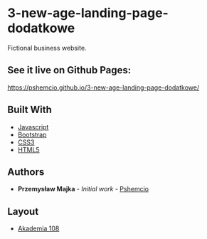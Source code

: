 # 3-new-age-landing-page-dodatkowe

Fictional business website.

## See it live on Github Pages:
https://pshemcio.github.io/3-new-age-landing-page-dodatkowe/

## Built With

* [Javascript](https://developer.mozilla.org/pl/docs/Web/JavaScript)
* [Bootstrap](https://getbootstrap.com/)
* [CSS3](https://developer.mozilla.org/pl/docs/Web/CSS)
* [HTML5](https://developer.mozilla.org/pl/docs/HTML/HTML5) 

## Authors

* **Przemysław Majka** - *Initial work* - [Pshemcio](https://github.com/Pshemcio)

## Layout
* [Akademia 108](https://akademia108.pl/)
